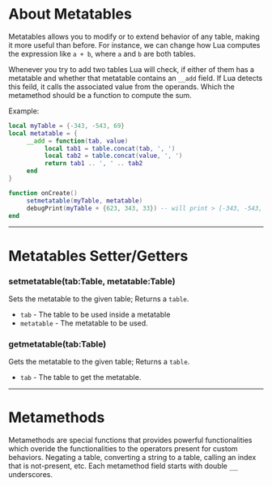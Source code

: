 # About Metatables
Metatables allows you to modify or to extend behavior of any table, making it more useful than before. For instance, we can change how Lua computes the expression like `a + b`, where `a` and `b` are both tables. 

Whenever you try to add two tables Lua will check, if either of them has a metatable and whether that metatable contains an `__add` field. If Lua detects this feild, it calls the associated value from the operands. Which the metamethod should be a function to compute the sum.

Example:
```lua
local myTable = {-343, -543, 69}
local metatable = {
     __add = function(tab, value)
          local tab1 = table.concat(tab, ', ')
          local tab2 = table.concat(value, ', ')
          return tab1 .. ', ' .. tab2
     end
}

function onCreate()
     setmetatable(myTable, metatable)
     debugPrint(myTable + {623, 343, 33}) -- will print > [-343, -543, 69, 623, 343, 33]
end
```

***

# Metatables Setter/Getters
### setmetatable(tab:Table, metatable:Table)
Sets the metatable to the given table; Returns a `table`.

- `tab` - The table to be used inside a metatable
- `metatable` - The metatable to be used.

### getmetatable(tab:Table)
Gets the metatable to the given table; Returns a `table`.

- `tab` - The table to get the metatable.

***

# Metamethods
Metamethods are special functions that provides powerful functionalities which overide the functionalities to the operators present for custom behaviors. Negating a table, converting a string to a table, calling an index that is not-present, etc. Each metamethod field starts with double <kbd>__</kbd> underscores.

<!--
## Arithmetic
### __add(tab:Array, value:Dynamic)
The corresponding addition `+` operator for metamethods. The first operand from the condition should be the table itself and the second operand should be the specified value you'd chosen; This rule applies to all metamethods.

- `tab` - The table itself that the metatable uses currently.
- `value` - The second operand from the condition to get.

Example:
```lua
local myNums = {132, 893, 623, 925, 232}
local myMeta = {
     __add = function(tab, value)
          local results = {}
          for i = 1, #tab do
               table.insert(results, tab[i] + value)
          end
          return results
     end
}

setmetatable(myNums, myMeta)
function onCreate()
     debugPrint(myNums[1] + 50) -- will print > 182
     debugPrint(myNums[2] + 23) -- will print > 916
end
```

### __sub(tab:Array, value:Dynamic)
The corresponding subtraction `-` operator for metamethods; Behaves the same as the `__add` metamethod.

- `tab` - The table itself that the metatable uses currently.
- `value` - The second operand from the condition to get.

### __mul(tab:Array, value:Dynamic)
The corresponding multiplication `*` operator for metamethods.

- `tab` - The table itself that the metatable uses currently.
- `value` - The second operand from the condition to get.

### __div(tab:Array, value:Dynamic)
The corresponding division `/` operator for metamethods.

- `tab` - The table itself that the metatable uses currently.
- `value` - The second operand from the condition to get.

### __mod(tab:Array, value:Dynamic)
The corresponding modulus `%` operator for metamethods.

- `tab` - The table itself that the metatable uses currently.
- `value` - The second operand from the condition to get.

### __pow(tab:Array, value:Dynamic)
The corresponding exponentiation `^` operator for metamethods.

- `tab` - The table itself that the metatable uses currently.
- `value` - The second operand from the condition to get.

### __unm(tab:Array)
The corresponding unary negation `-` operator for metamethods.

- `tab` - The table itself that the metatable uses currently.

## Relational
### __eq(tab:Array, value:Dynamic)
The corresponding equal to `==` operator for metamethods; Behaves the same as the `__add` metamethod. Lua in general will try a metamethod only when the values being compared, if both table are not primitively equal. The result of the call is always converted to a `boolean` always.

- `tab` - The table itself that the metatable uses currently.
- `value` - The second operand from the condition to get.

### __lt(tab:Array, value:Dynamic)
The corresponding less than `<` operator for metamethods; Behaves the same as the `__lt` metamethod.

- `tab` - The table itself that the metatable uses currently.
- `value` - The second operand from the condition to get.

### __le(tab:Array, value:Dynamic)
The corresponding less than or equal to `<=` operator for metamethods.

- `tab` - The table itself that the metatable uses currently.
- `value` - The second operand from the condition to get.

## Calling
### __index(tab:Array, index:Dynamic)
### __newindex(tab:Array, index:Dynamic, value:Dynamic)
### __call(tab:Array, ...args:Dynamic)

## Miscellaneous
### __concat(tab:Array, value:Dynamic)
The corresponding concatenate `..` operator for metamethods.

- `tab` - The table itself that the metatable uses currently.
- `value` - The second operand from the condition to get.

### __len(tab:Array)
The corresponding length `#` operator for metamethods.

- `tab` - The table itself that the metatable uses currently.

### __tostring(tab:Array)
The corresponding `tostring()` function for metamethods. 

- `tab` - The table itself that the metatable uses currently.

### __metatable
Changes the corresponding `getmetatable()` function behavior when invoked.

***

# Raw Functions
### rawequal(v1, v2)
### rawset(tab, index)
### rawget(tab)
### reslen(tab)

-->
